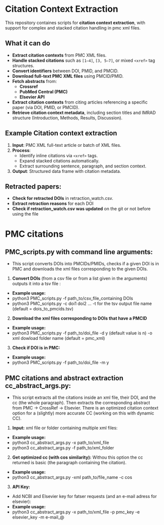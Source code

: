 # Citation Context Extraction

This repository containes scripts for **citation context extraction**, with support for complex and stacked citation handling in pmc xml files.

## What it can do

-  **Extract citation contexts** from PMC XML files.
-  **Handle stacked citations** such as `[1–4]`, `[3, 5–7]`, or mixed `<xref>` tag structures.
-  **Convert identifiers** between DOI, PMID, and PMCID.
-  **Download full-text PMC XML files** using PMCID/PMID.
-  **Fetch abstracts** from:
    - **Crossref**
    - **PubMed Central (PMC)**
    - **Elsevier API**
- **Extract citation contexts** from citing articles referencing a specific paper (via DOI, PMID, or PMCID).
- **Retrieve citation context metadata**, including section titles and IMRAD structure (Introduction, Methods, Results, Discussion).

## Example Citation context extraction

1. **Input**: PMC XML full-text article or batch of XML files.
2. **Process**: 
   - Identify inline citations via `<xref>` tags.
   - Expand stacked citations automatically.
   - Extract surrounding sentence, paragraph, and section context.
3. **Output**: Structured data frame with citation metadata.

## Retracted papers:
-  **Check for retracted DOIs** in retraction_watch.csv.
-  **Extract retraction reasons** for each DOI 
-  **Check if retraction_watch.csv was updated** on the git or not before using the file

# PMC citations 

## PMC_scripts.py with command line arguments:
- This script converts DOIs into PMCIDs/PMIDs, checks if a given DOI is in PMC and downloads the xml files corresponding to the given DOIs. 
1. **Convert DOIs** (from a csv file or from a list given in the arguments) outputs it into a tsv file : 
- **Example usage:**
- python3 PMC_scripts.py -f path_to/csv_file_containing DOIs
- python3 PMC_scripts.py -c doi1 doi2 ... -t for the tsv output file name (default = dois_to_pmcids.tsv)

2. **Download the xml files corresponding to DOIs that have a PMCID** 
- **Example usage:**
- python3 PMC_scripts.py -f path_to/doi_file -d y (default value is n) -o xml dowload folder name (default = pmc_xml)

3. **Check if DOI is in PMC:**
- **Example usage:**
- python3 PMC_scripts.py -f path_to/doi_file -m y
    
##  PMC citations and abstract extraction cc_abstract_args.py: 
- This script extracts all the citations inside an xml file, their DOI, and the cc (the whole paragraph). Then extracts the corresponding abstract from PMC -> CrossRef -> Elsevier. There is an optimized citation context option for a (slightly) more accurate CC (working on this with dynamic CC).

1. **Input:** xml file or folder containing multiple xml files:
- **Example usage:**
- python3 cc_abstract_args.py -x path_to/xml_file 
- python3 cc_abstract_args.py -f path_to/xml_folder  

2. **Get optimized cc (with cos similarity):** Withou this option the cc returned is basic (the paragraph containing the citation).
- **Example usage:**
- python3 cc_abstract_args.py -xml path_to/file_name -c cos

3. **API Key:**
- Add NCBI and Elsevier key for fatser requests (and an e-mail adress for elsevier):
- **Example usage:**
- python3 cc_abstract_args.py -x path_to/xml_file -p pmc_key -e elsevier_key -m e-mail_@
